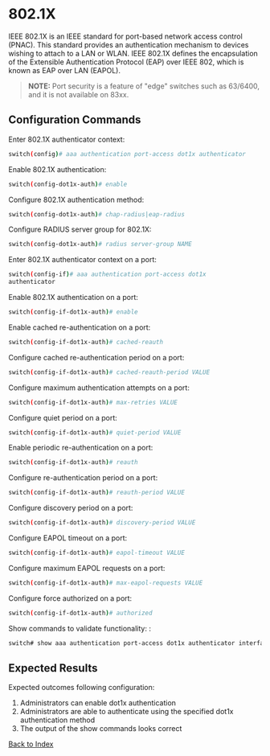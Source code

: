 
# 802.1X 

IEEE 802.1X is an IEEE standard for port-based network access control (PNAC). This standard provides an authentication mechanism to devices wishing to attach to a LAN or WLAN. IEEE 802.1X defines the encapsulation of the Extensible Authentication Protocol (EAP) over IEEE 802, which is known as EAP over LAN (EAPOL). 

> **NOTE:** Port security is a feature of "edge" switches such as 63/6400, and it is not available on 83xx.

## Configuration Commands

Enter 802.1X authenticator context: 

```bash
switch(config)# aaa authentication port-access dot1x authenticator
```

Enable 802.1X authentication: 

```bash
switch(config-dot1x-auth)# enable
```

Configure 802.1X authentication method: 

```bash
switch(config-dot1x-auth)# chap-radius|eap-radius
```

Configure RADIUS server group for 802.1X: 

```bash
switch(config-dot1x-auth)# radius server-group NAME
```

Enter 802.1X authenticator context on a port: 

```bash
switch(config-if)# aaa authentication port-access dot1x 
authenticator
```

Enable 802.1X authentication on a port: 

```bash
switch(config-if-dot1x-auth)# enable
```

Enable cached re-authentication on a port: 

```bash
switch(config-if-dot1x-auth)# cached-reauth
```

Configure cached re-authentication period on a port: 

```bash
switch(config-if-dot1x-auth)# cached-reauth-period VALUE
```

Configure maximum authentication attempts on a port: 

```bash
switch(config-if-dot1x-auth)# max-retries VALUE
```

Configure quiet period on a port: 

```bash
switch(config-if-dot1x-auth)# quiet-period VALUE
```

Enable periodic re-authentication on a port: 

```bash
switch(config-if-dot1x-auth)# reauth
```

Configure re-authentication period on a port: 

```bash
switch(config-if-dot1x-auth)# reauth-period VALUE
```

Configure discovery period on a port: 

```bash
switch(config-if-dot1x-auth)# discovery-period VALUE
```

Configure EAPOL timeout on a port: 

```bash
switch(config-if-dot1x-auth)# eapol-timeout VALUE
```

Configure maximum EAPOL requests on a port: 

```bash
switch(config-if-dot1x-auth)# max-eapol-requests VALUE
```

Configure force authorized on a port: 

```bash
switch(config-if-dot1x-auth)# authorized
```

Show commands to validate functionality: : 

```bash
switch# show aaa authentication port-access dot1x authenticator interface <IFACE|all> <port-statistics|client-status> [mac MAC-ADDR]
```

## Expected Results 

Expected outcomes following configuration:

1. Administrators can enable dot1x authentication
1. Administrators are able to authenticate using the specified dot1x authentication method
1. The output of the show commands looks correct 


[Back to Index](index_aruba.md)